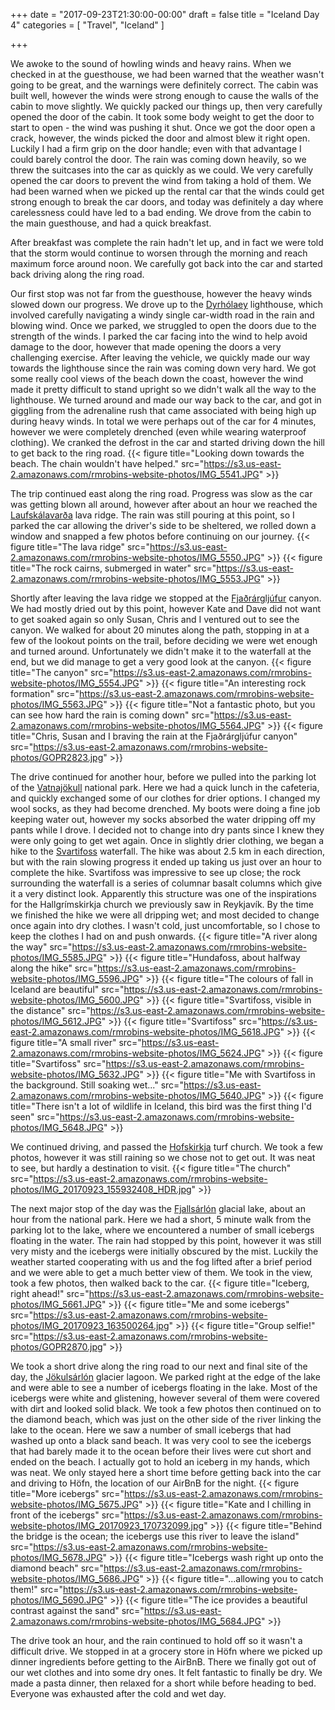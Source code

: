 +++
date = "2017-09-23T21:30:00-00:00"
draft = false
title = "Iceland Day 4"
categories = [ "Travel", "Iceland" ]

+++

We awoke to the sound of howling winds and heavy rains. When we checked in at the guesthouse, we had been warned that the weather wasn't going to be great, and the warnings were definitely correct. The cabin was built well, however the winds were strong enough to cause the walls of the cabin to move slightly. We quickly packed our things up, then very carefully opened the door of the cabin. It took some body weight to get the door to start to open - the wind was pushing it shut. Once we got the door open a crack, however, the winds picked the door and almost blew it right open. Luckily I had a firm grip on the door handle; even with that advantage I could barely control the door. The rain was coming down heavily, so we threw the suitcases into the car as quickly as we could. We very carefully opened the car doors to prevent the wind from taking a hold of them. We had been warned when we picked up the rental car that the winds could get strong enough to break the car doors, and today was definitely a day where carelessness could have led to a bad ending. We drove from the cabin to the main guesthouse, and had a quick breakfast.

After breakfast was complete the rain hadn't let up, and in fact we were told that the storm would continue to worsen through the morning and reach maximum force around noon. We carefully got back into the car and started back driving along the ring road.

Our first stop was not far from the guesthouse, however the heavy winds slowed down our progress. We drove up to the [Dyrhólaey](https://en.wikipedia.org/wiki/Dyrh%C3%B3laey) lighthouse, which involved carefully navigating a windy single car-width road in the rain and blowing wind. Once we parked, we struggled to open the doors due to the strength of the winds. I parked the car facing into the wind to help avoid damage to the door, however that made opening the doors a very challenging exercise. After leaving the vehicle, we quickly made our way towards the lighthouse since the rain was coming down very hard. We got some really cool views of the beach down the coast, however the wind made it pretty difficult to stand upright so we didn't walk all the way to the lighthouse. We turned around and made our way back to the car, and got in giggling from the adrenaline rush that came associated with being high up during heavy winds. In total we were perhaps out of the car for 4 minutes, however we were completely drenched (even while wearing waterproof clothing). We cranked the defrost in the car and started driving down the hill to get back to the ring road.
{{< figure title="Looking down towards the beach. The chain wouldn't have helped." src="https://s3.us-east-2.amazonaws.com/rmrobins-website-photos/IMG_5541.JPG" >}}

The trip continued east along the ring road. Progress was slow as the car was getting blown all around, however after about an hour we reached the [Laufskálavarða](http://www.katlageopark.com/geosites/laufskalavarda/) lava ridge. The rain was still pouring at this point, so I parked the car allowing the driver's side to be sheltered, we rolled down a window and snapped a few photos before continuing on our journey.
{{< figure title="The lava ridge" src="https://s3.us-east-2.amazonaws.com/rmrobins-website-photos/IMG_5550.JPG" >}}
{{< figure title="The rock cairns, submerged in water" src="https://s3.us-east-2.amazonaws.com/rmrobins-website-photos/IMG_5553.JPG" >}}

Shortly after leaving the lava ridge we stopped at the [Fjaðrárgljúfur](https://en.wikipedia.org/wiki/Fja%C3%B0r%C3%A1rglj%C3%BAfur) canyon. We had mostly dried out by this point, however Kate and Dave did not want to get soaked again so only Susan, Chris and I ventured out to see the canyon. We walked for about 20 minutes along the path, stopping in at a few of the lookout points on the trail, before deciding we were wet enough and turned around. Unfortunately we didn't make it to the waterfall at the end, but we did manage to get a very good look at the canyon.
{{< figure title="The canyon" src="https://s3.us-east-2.amazonaws.com/rmrobins-website-photos/IMG_5554.JPG" >}}
{{< figure title="An interesting rock formation" src="https://s3.us-east-2.amazonaws.com/rmrobins-website-photos/IMG_5563.JPG" >}}
{{< figure title="Not a fantastic photo, but you can see how hard the rain is coming down" src="https://s3.us-east-2.amazonaws.com/rmrobins-website-photos/IMG_5564.JPG" >}}
{{< figure title="Chris, Susan and I braving the rain at the Fjaðrárgljúfur canyon" src="https://s3.us-east-2.amazonaws.com/rmrobins-website-photos/GOPR2823.jpg" >}}

The drive continued for another hour, before we pulled into the parking lot of the [Vatnajökull](https://en.wikipedia.org/wiki/Vatnaj%C3%B6kull) national park. Here we had a quick lunch in the cafeteria, and quickly exchanged some of our clothes for drier options. I changed my wool socks, as they had become drenched. My boots were doing a fine job keeping water out, however my socks absorbed the water dripping off my pants while I drove. I decided not to change into dry pants since I knew they were only going to get wet again. Once in slightly drier clothing, we began a hike to the [Svartifoss](https://en.wikipedia.org/wiki/Svartifoss) waterfall. The hike was about 2.5 km in each direction, but with the rain slowing progress it ended up taking us just over an hour to complete the hike. Svartifoss was impressive to see up close; the rock surrounding the waterfall is a series of columnar basalt columns which give it a very distinct look. Apparently this structure was one of the inspirations for the Hallgrímskirkja church we previously saw in Reykjavík. By the time we finished the hike we were all dripping wet; and most decided to change once again into dry clothes. I wasn't cold, just uncomfortable, so I chose to keep the clothes I had on and push onwards.
{{< figure title="A river along the way" src="https://s3.us-east-2.amazonaws.com/rmrobins-website-photos/IMG_5585.JPG" >}}
{{< figure title="Hundafoss, about halfway along the hike" src="https://s3.us-east-2.amazonaws.com/rmrobins-website-photos/IMG_5596.JPG" >}}
{{< figure title="The colours of fall in Iceland are beautiful" src="https://s3.us-east-2.amazonaws.com/rmrobins-website-photos/IMG_5600.JPG" >}}
{{< figure title="Svartifoss, visible in the distance" src="https://s3.us-east-2.amazonaws.com/rmrobins-website-photos/IMG_5612.JPG" >}}
{{< figure title="Svartifoss" src="https://s3.us-east-2.amazonaws.com/rmrobins-website-photos/IMG_5618.JPG" >}}
{{< figure title="A small river" src="https://s3.us-east-2.amazonaws.com/rmrobins-website-photos/IMG_5624.JPG" >}}
{{< figure title="Svartifoss" src="https://s3.us-east-2.amazonaws.com/rmrobins-website-photos/IMG_5632.JPG" >}}
{{< figure title="Me with Svartifoss in the background. Still soaking wet..." src="https://s3.us-east-2.amazonaws.com/rmrobins-website-photos/IMG_5640.JPG" >}}
{{< figure title="There isn't a lot of wildlife in Iceland, this bird was the first thing I'd seen" src="https://s3.us-east-2.amazonaws.com/rmrobins-website-photos/IMG_5648.JPG" >}}

We continued driving, and passed the [Hofskirkja](http://icelandmag.visir.is/article/very-last-turf-church-hof-southeast-iceland-was-built-1884) turf church. We took a few photos, however it was still raining so we chose not to get out. It was neat to see, but hardly a destination to visit.
{{< figure title="The church" src="https://s3.us-east-2.amazonaws.com/rmrobins-website-photos/IMG_20170923_155932408_HDR.jpg" >}}

The next major stop of the day was the [Fjallsárlón](https://en.wikipedia.org/wiki/Fjalls%C3%A1rl%C3%B3n) glacial lake, about an hour from the national park. Here we had a short, 5 minute walk from the parking lot to the lake, where we encountered a number of small icebergs floating in the water. The rain had stopped by this point, however it was still very misty and the icebergs were initially obscured by the mist. Luckily the weather started cooperating with us and the fog lifted after a brief period and we were able to get a much better view of them. We took in the view, took a few photos, then walked back to the car.
{{< figure title="Iceberg, right ahead!" src="https://s3.us-east-2.amazonaws.com/rmrobins-website-photos/IMG_5661.JPG" >}}
{{< figure title="Me and some icebergs" src="https://s3.us-east-2.amazonaws.com/rmrobins-website-photos/IMG_20170923_163500264.jpg" >}}
{{< figure title="Group selfie!" src="https://s3.us-east-2.amazonaws.com/rmrobins-website-photos/GOPR2870.jpg" >}}

We took a short drive along the ring road to our next and final site of the day, the [Jökulsárlón](https://en.wikipedia.org/wiki/J%C3%B6kuls%C3%A1rl%C3%B3n) glacier lagoon. We parked right at the edge of the lake and were able to see a number of icebergs floating in the lake. Most of the icebergs were white and glistening, however several of them were covered with dirt and looked solid black. We took a few photos then continued on to the diamond beach, which was just on the other side of the river linking the lake to the ocean. Here we saw a number of small icebergs that had washed up onto a black sand beach. It was very cool to see the icebergs that had barely made it to the ocean before their lives were cut short and ended on the beach. I actually got to hold an iceberg in my hands, which was neat. We only stayed here a short time before getting back into the car and driving to Höfn, the location of our AirBnB for the night.
{{< figure title="More icebergs" src="https://s3.us-east-2.amazonaws.com/rmrobins-website-photos/IMG_5675.JPG" >}}
{{< figure title="Kate and I chilling in front of the icebergs" src="https://s3.us-east-2.amazonaws.com/rmrobins-website-photos/IMG_20170923_170732099.jpg" >}}
{{< figure title="Behind the bridge is the ocean; the icebergs use this river to leave the island" src="https://s3.us-east-2.amazonaws.com/rmrobins-website-photos/IMG_5678.JPG" >}}
{{< figure title="Icebergs wash right up onto the diamond beach" src="https://s3.us-east-2.amazonaws.com/rmrobins-website-photos/IMG_5686.JPG" >}}
{{< figure title="...allowing you to catch them!" src="https://s3.us-east-2.amazonaws.com/rmrobins-website-photos/IMG_5690.JPG" >}}
{{< figure title="The ice provides a beautiful contrast against the sand" src="https://s3.us-east-2.amazonaws.com/rmrobins-website-photos/IMG_5684.JPG" >}}

The drive took an hour, and the rain continued to hold off so it wasn't a difficult drive. We stopped in at a grocery store in Höfn where we picked up dinner ingredients before getting to the AirBnB. There we finally got out of our wet clothes and into some dry ones. It felt fantastic to finally be dry. We made a pasta dinner, then relaxed for a short while before heading to bed. Everyone was exhausted after the cold and wet day.

